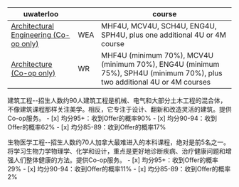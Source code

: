 
| uwaterloo                                                                                                              |     | course                                                                                                                   |
| ---------------------------------------------------------------------------------------------------------------------- | --- | ------------------------------------------------------------------------------------------------------------------------ |
| [Archit­ectural Engineering (Co-op only)](https://www.ouac.on.ca/apply/undergraduate/en_CA/program/detail/program/wea) | WEA | MHF4U, MCV4U, SCH4U, ENG4U, SPH4U, plus one additional 4U or 4M course                                                   |
| [Archit­ecture (Co-op only)](https://www.ouac.on.ca/apply/undergraduate/en_CA/program/detail/program/wr)               | WR  | MHF4U (minimum 70%), MCV4U (minimum 70%), ENG4U (minimum 75%), SPH4U (minimum 70%), plus two additional 4U or 4M courses |

建筑工程--招生人数约90人建筑工程是机械、电气和大部分土木工程的混合体，不像建筑课程那样关注美学。相反，它专注于设计、翻新和改造灵活的建筑。提供Co-op服务。 - [x] 均分95+：收到Offer的概率90% - [x] 均分90-94：收到Offer的概率62% - [x] 均分85-89：收到Offer的概率17%

生物医学工程--招生人数约70人加拿大最难进入的本科课程，绝对是前5名之一。将学习生物力学物理学、化学和设计，重点是更好地诊断疾病、治疗健康问题和增强人们整体健康的方法。提供Co-op服务。 - [x] 均分95+：收到Offer的概率29% - [x] 均分90-94：收到Offer的概率11% - [x] 均分85-89：收到Offer的概率2%